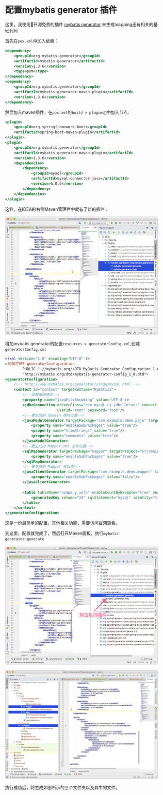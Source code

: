 配置mybatis generator 插件
===

这里，我使用开源免费的插件 [mybatis generator](http://www.mybatis.org/generator/) 来生成mapping还有相关的基础代码

首先在`pox.xml`中加入依赖：

```xml
<dependency>
    <groupId>org.mybatis.generator</groupId>
    <artifactId>mybatis-generator</artifactId>
    <version>1.3.6</version>
    <type>pom</type>
</dependency>
<dependency>
    <groupId>org.mybatis.generator</groupId>
    <artifactId>mybatis-generator-maven-plugin</artifactId>
    <version>1.3.6</version>
</dependency>
```

然后加入maven插件，在`pox.xml`的`build > plugins`中加入节点:

```xml
<plugin>
    <groupId>org.springframework.boot</groupId>
    <artifactId>spring-boot-maven-plugin</artifactId>
</plugin>
<plugin>
    <groupId>org.mybatis.generator</groupId>
    <artifactId>mybatis-generator-maven-plugin</artifactId>
    <version>1.3.6</version>
    <dependencies>
        <dependency>
            <groupId>mysql</groupId>
            <artifactId>mysql-connector-java</artifactId>
            <version>6.0.6</version>
        </dependency>
    </dependencies>
</plugin>
```

这样，在IDEA的右侧Maven管理栏中就有了新的插件：

![pic08](img/8.png)

增加mybatis generator的配置`resources > generatorConfig.xml`,创建`generatorConfig.xml`

```xml
<?xml version="1.0" encoding="UTF-8" ?>
<!DOCTYPE generatorConfiguration
        PUBLIC "-//mybatis.org//DTD MyBatis Generator Configuration 1.0//EN"
        "http://mybatis.org/dtd/mybatis-generator-config_1_0.dtd">
<generatorConfiguration>
    <!-- http://www.mybatis.org/generator/usage/mysql.html -->
    <context id="context" targetRuntime="MyBatis3">
        <!--设置编码格式-->
        <property name="javaFileEncoding" value="UTF-8"/>
        <jdbcConnection driverClass="com.mysql.cj.jdbc.Driver" connectionURL="jdbc:mysql://127.0.0.1:3306/test_db"
                        userId="root" password="root"/>
        <!--要生成的 domain 模块位置-->
        <javaModelGenerator targetPackage="com.example.demo.pojo" targetProject="src/main/java">
            <property name="enableSubPackages" value="true"/>
            <property name="trimStrings" value="true"/>
            <property name="comments" value="true"/>
        </javaModelGenerator>
        <!--要生成的 Mapper.xml 文件位置-->
        <sqlMapGenerator targetPackage="mapper" targetProject="src/main/resources">
            <property name="enableSubPackages" value="true"/>
        </sqlMapGenerator>
        <!--要生成的 Mapper 接口类-->
        <javaClientGenerator targetPackage="com.example.demo.mapper" targetProject="src/main/java" type="XMLMAPPER">
            <property name="enableSubPackages" value="false"/>
        </javaClientGenerator>

        <table tableName="company_info" enableCountByExample="true" enableDeleteByExample="true" enableSelectByExample="true" enableUpdateByExample="true">
            <generatedKey column="Id" sqlStatement="mysql" identity="true"/>
        </table>
    </context>
</generatorConfiguration>
```

这是一份最简单的配置，其他相关功能，需要访问[官网](http://www.mybatis.org/generator/usage/mysql.html)查看。

到这里，配置就完成了，然后打开Maven面板，执行`mybatis-generator:generate`

![pic09](img/9.png)

![pic10](img/10.png)

执行成功后，将生成如图所示的三个文件夹以及其中的文件。